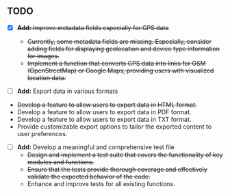 ## TODO

- [X] ~~**Add:** Improve metadata fields especially for GPS data~~
  - ~~Currently, some metadata fields are missing. Especially, consider adding fields for displaying geolocation and device type information for images.~~
  - ~~Implement a function that converts GPS data into links for OSM (OpenStreetMap) or Google Maps, providing users with visualized location data.~~

- [ ] **Add:** Export data in various formats
- ~~Develop a feature to allow users to export data in HTML format.~~
- Develop a feature to allow users to export data in PDF format.
- Develop a feature to allow users to export data in TXT format.
- Provide customizable export options to tailor the exported content to user preferences.

- [ ] **Add:** Develop a meaningful and comprehensive test file
  - ~~Design and implement a test suite that covers the functionality of key modules and functions.~~
  - ~~Ensure that the tests provide thorough coverage and effectively validate the expected behavior of the code.~~
  - Enhance and improve tests for all existing functions.
